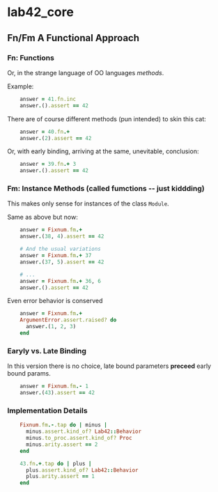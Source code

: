 # lab42\_core

## Fn/Fm A Functional Approach

### Fn: Functions

Or, in the strange language of OO languages _methods_.

Example:

```ruby
    answer = 41.fn.inc
    answer.().assert == 42
```

There are of course different methods (pun intended) to skin this cat:

```ruby
    answer = 40.fn.+
    answer.(2).assert == 42
```

Or, with early binding, arriving at the same, unevitable, conclusion:

```ruby
    answer = 39.fn.+ 3
    answer.().assert == 42
```

### Fm: Instance Methods (called fumctions -- just kiddding)

This makes only sense for instances of the class `Module`.

Same as above but now:


```ruby
    answer = Fixnum.fm.+
    answer.(38, 4).assert == 42

    # And the usual variations
    answer = Fixnum.fm.+ 37
    answer.(37, 5).assert == 42

    # ...
    answer = Fixnum.fm.+ 36, 6
    answer.().assert == 42
```

Even error behavior is conserved

```ruby
    answer = Fixnum.fm.+
    ArgumentError.assert.raised? do
      answer.(1, 2, 3)
    end
```

### Earyly vs. Late Binding

In this version there is no choice, late bound parameters **preceed** early bound params.

```ruby
    answer = Fixnum.fm.- 1
    answer.(43).assert == 42
```

### Implementation Details

```ruby
    Fixnum.fm.-.tap do | minus |
      minus.assert.kind_of? Lab42::Behavior
      minus.to_proc.assert.kind_of? Proc
      minus.arity.assert == 2
    end

    43.fn.+.tap do | plus |
      plus.assert.kind_of? Lab42::Behavior
      plus.arity.assert == 1
    end
```


